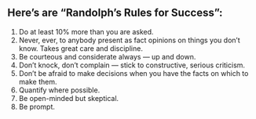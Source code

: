 ## Here’s are “Randolph’s Rules for Success”:
1. Do at least 10% more than you are asked.
2. Never, ever, to anybody present as fact opinions on things you don’t know. Takes great care and discipline.
3. Be courteous and considerate always — up and down.
4. Don’t knock, don’t complain — stick to constructive, serious criticism.
5. Don’t be afraid to make decisions when you have the facts on which to make them.
6. Quantify where possible.
7. Be open-minded but skeptical.
8. Be prompt.
